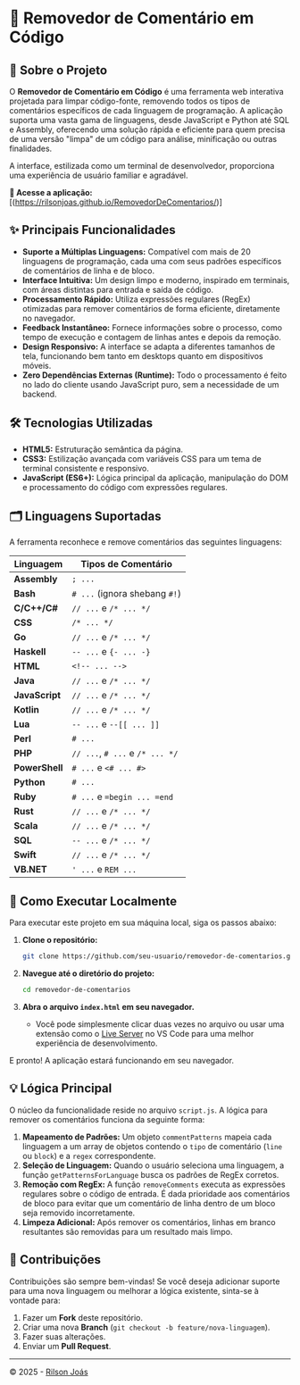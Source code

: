 # 🧹 Removedor de Comentário em Código

## 📜 Sobre o Projeto

O **Removedor de Comentário em Código** é uma ferramenta web interativa projetada para limpar código-fonte, removendo todos os tipos de comentários específicos de cada linguagem de programação. A aplicação suporta uma vasta gama de linguagens, desde JavaScript e Python até SQL e Assembly, oferecendo uma solução rápida e eficiente para quem precisa de uma versão "limpa" de um código para análise, minificação ou outras finalidades.

A interface, estilizada como um terminal de desenvolvedor, proporciona uma experiência de usuário familiar e agradável.

**🔗 Acesse a aplicação:** [(https://rilsonjoas.github.io/RemovedorDeComentarios/)]

## ✨ Principais Funcionalidades

-   **Suporte a Múltiplas Linguagens:** Compatível com mais de 20 linguagens de programação, cada uma com seus padrões específicos de comentários de linha e de bloco.
-   **Interface Intuitiva:** Um design limpo e moderno, inspirado em terminais, com áreas distintas para entrada e saída de código.
-   **Processamento Rápido:** Utiliza expressões regulares (RegEx) otimizadas para remover comentários de forma eficiente, diretamente no navegador.
-   **Feedback Instantâneo:** Fornece informações sobre o processo, como tempo de execução e contagem de linhas antes e depois da remoção.
-   **Design Responsivo:** A interface se adapta a diferentes tamanhos de tela, funcionando bem tanto em desktops quanto em dispositivos móveis.
-   **Zero Dependências Externas (Runtime):** Todo o processamento é feito no lado do cliente usando JavaScript puro, sem a necessidade de um backend.

## 🛠️ Tecnologias Utilizadas

-   **HTML5:** Estruturação semântica da página.
-   **CSS3:** Estilização avançada com variáveis CSS para um tema de terminal consistente e responsivo.
-   **JavaScript (ES6+):** Lógica principal da aplicação, manipulação do DOM e processamento do código com expressões regulares.

## 🗂️ Linguagens Suportadas

A ferramenta reconhece e remove comentários das seguintes linguagens:

| Linguagem     | Tipos de Comentário                               |
| ------------- | ------------------------------------------------- |
| **Assembly**  | `; ...`                                           |
| **Bash**      | `# ...` (ignora shebang `#!`)                     |
| **C/C++/C#**  | `// ...` e `/* ... */`                            |
| **CSS**       | `/* ... */`                                       |
| **Go**        | `// ...` e `/* ... */`                            |
| **Haskell**   | `-- ...` e `{- ... -}`                            |
| **HTML**      | `<!-- ... -->`                                    |
| **Java**      | `// ...` e `/* ... */`                            |
| **JavaScript**| `// ...` e `/* ... */`                            |
| **Kotlin**    | `// ...` e `/* ... */`                            |
| **Lua**       | `-- ...` e `--[[ ... ]]`                          |
| **Perl**      | `# ...`                                           |
| **PHP**       | `// ...`, `# ...` e `/* ... */`                   |
| **PowerShell**| `# ...` e `<# ... #>`                             |
| **Python**    | `# ...`                                           |
| **Ruby**      | `# ...` e `=begin ... =end`                       |
| **Rust**      | `// ...` e `/* ... */`                            |
| **Scala**     | `// ...` e `/* ... */`                            |
| **SQL**       | `-- ...` e `/* ... */`                            |
| **Swift**     | `// ...` e `/* ... */`                            |
| **VB.NET**    | `' ...` e `REM ...`                               |

## 🚀 Como Executar Localmente

Para executar este projeto em sua máquina local, siga os passos abaixo:

1.  **Clone o repositório:**
    ```bash
    git clone https://github.com/seu-usuario/removedor-de-comentarios.git
    ```

2.  **Navegue até o diretório do projeto:**
    ```bash
    cd removedor-de-comentarios
    ```

3.  **Abra o arquivo `index.html` em seu navegador.**
    -   Você pode simplesmente clicar duas vezes no arquivo ou usar uma extensão como o [Live Server](https://marketplace.visualstudio.com/items?itemName=ritwickdey.LiveServer) no VS Code para uma melhor experiência de desenvolvimento.

E pronto! A aplicação estará funcionando em seu navegador.

## 💡 Lógica Principal

O núcleo da funcionalidade reside no arquivo `script.js`. A lógica para remover os comentários funciona da seguinte forma:

1.  **Mapeamento de Padrões:** Um objeto `commentPatterns` mapeia cada linguagem a um array de objetos contendo o `tipo` de comentário (`line` ou `block`) e a `regex` correspondente.
2.  **Seleção de Linguagem:** Quando o usuário seleciona uma linguagem, a função `getPatternsForLanguage` busca os padrões de RegEx corretos.
3.  **Remoção com RegEx:** A função `removeComments` executa as expressões regulares sobre o código de entrada. É dada prioridade aos comentários de bloco para evitar que um comentário de linha dentro de um bloco seja removido incorretamente.
4.  **Limpeza Adicional:** Após remover os comentários, linhas em branco resultantes são removidas para um resultado mais limpo.

## 🌟 Contribuições

Contribuições são sempre bem-vindas! Se você deseja adicionar suporte para uma nova linguagem ou melhorar a lógica existente, sinta-se à vontade para:

1.  Fazer um **Fork** deste repositório.
2.  Criar uma nova **Branch** (`git checkout -b feature/nova-linguagem`).
3.  Fazer suas alterações.
4.  Enviar um **Pull Request**.

---

© 2025 - [Rilson Joás](https://github.com/rilsonjoas)
